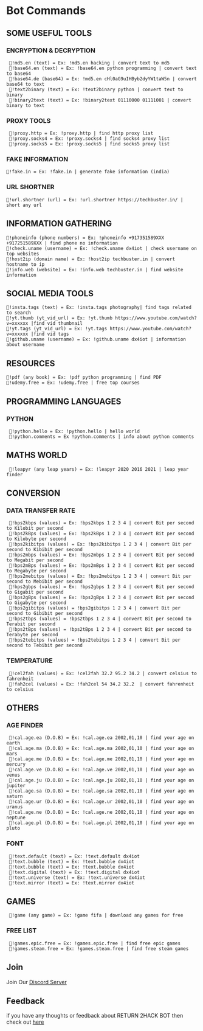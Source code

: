 # Bot Commands

## SOME USEFUL TOOLS
### ENCRYPTION & DECRYPTION
     🚀!md5.en (text) = Ex: !md5.en hacking | convert text to md5
     🚀!base64.en (text) = Ex: !base64.en python programming | convert text to base64
     🚀!base64.de (base64) = Ex: !md5.en cHl0aG9uIHByb2dyYW1taW5n | convert base64 to text
     🚀!text2binary (text) = Ex: !text2binary python | convert text to binary
     🚀!binary2text (text) = Ex: !binary2text 01110000 01111001 | convert binary to text

### PROXY TOOLS
     🚀!proxy.http = Ex: !proxy.http | find http proxy list 
     🚀!proxy.socks4 = Ex: !proxy.socks4 | find socks4 proxy list
     🚀!proxy.socks5 = Ex: !proxy.socks5 | find socks5 proxy list
 
### FAKE INFORMATION
    🚀!fake.in = Ex: !fake.in | generate fake information (india)
        
### URL SHORTNER
    🚀!url.shortner (url) = Ex: !url.shortner https://techbuster.in/ | short any url

## INFORMATION GATHERING 
    🚀!phoneinfo (phone numbers) = Ex: !phoneinfo +917351589XXX +917251589XXX | find phone no information
    🚀!check.uname (username) = Ex: !check.uname dx4iot | check username on top websites
    🚀!host2ip (domain name) = Ex: !host2ip techbuster.in | convert hostname to ip
    🚀!info.web (website) = Ex: !info.web techbuster.in | find website information
    
## SOCIAL MEDIA TOOLS
    🚀!insta.tags (text) = Ex: !insta.tags photography| find tags related to search
    🚀!yt.thumb (yt_vid_url) = Ex: !yt.thumb https://www.youtube.com/watch?v=xxxxxx |find vid thumbnail
    🚀!yt.tags (yt_vid_url) = Ex: !yt.tags https://www.youtube.com/watch?v=xxxxxx |find vid tags
    🚀!github.uname (username) = Ex: !github.uname dx4iot | information about username

## RESOURCES
    🚀!pdf (any book) = Ex: !pdf python programming | find PDF 
    🚀!udemy.free = Ex: !udemy.free | free top courses

## PROGRAMMING LANGUAGES
### PYTHON
     🚀!python.hello = Ex: !python.hello | hello world
     🚀!python.comments = Ex !python.comments | info about python comments
     
## MATHS WORLD
     🚀!leapyr (any leap years) = Ex: !leapyr 2020 2016 2021 | leap year finder 

## CONVERSION
### DATA TRANSFER RATE
     🚀!bps2kbps (values) = Ex: !bps2kbps 1 2 3 4 | convert Bit per second to Kilobit per second
     🚀!bps2kBps (values) = Ex: !bps2kBps 1 2 3 4 | convert Bit per second to Kilobyte per second
     🚀!bps2kibitps (values) = Ex: !bps2kibitps 1 2 3 4 | convert Bit per second to Kibibit per second
     🚀!bps2mbps (values) = Ex: !bps2mbps 1 2 3 4 | convert Bit per second to Megabit per second
     🚀!bps2mBps (values) = Ex: !bps2mBps 1 2 3 4 | convert Bit per second to Megabyte per second
     🚀!bps2mebitps (values) = Ex: !bps2mebitps 1 2 3 4 | convert Bit per second to Mebibit per second
     🚀!bps2gbps (values) = Ex: !bps2gbps 1 2 3 4 | convert Bit per second to Gigabit per second
     🚀!bps2gBps (values) = Ex: !bps2gBps 1 2 3 4 | convert Bit per second to Gigabyte per second
     🚀!bps2gibitps (values) = !bps2gibitps 1 2 3 4 | convert Bit per second to Gibibit per second
     🚀!bps2tbps (values) = !bps2tbps 1 2 3 4 | convert Bit per second to Terabit per second
     🚀!bps2tBps (values) = !bps2tBps 1 2 3 4 | convert Bit per second to Terabyte per second
     🚀!bps2tebitps (values) = !bps2tebitps 1 2 3 4 | convert Bit per second to Tebibit per second
     
### TEMPERATURE
     🚀!cel2fah (values) = Ex: !cel2fah 32.2 95.2 34.2 | convert celsius to fahrenheit
     🚀!fah2cel (values) = Ex: !fah2cel 54 34.2 32.2  | convert fahrenheit to celsius     

## OTHERS
### AGE FINDER
     🚀!cal.age.ea (D.O.B) = Ex: !cal.age.ea 2002,01,10 | find your age on earth
     🚀!cal.age.ma (D.O.B) = Ex: !cal.age.ma 2002,01,10 | find your age on mars
     🚀!cal.age.me (D.O.B) = Ex: !cal.age.me 2002,01,10 | find your age on mercury
     🚀!cal.age.ve (D.O.B) = Ex: !cal.age.ve 2002,01,10 | find your age on venus
     🚀!cal.age.ju (D.O.B) = Ex: !cal.age.ju 2002,01,10 | find your age on jupiter
     🚀!cal.age.sa (D.O.B) = Ex: !cal.age.sa 2002,01,10 | find your age on saturn
     🚀!cal.age.ur (D.O.B) = Ex: !cal.age.ur 2002,01,10 | find your age on uranus
     🚀!cal.age.ne (D.O.B) = Ex: !cal.age.ne 2002,01,10 | find your age on neptune
     🚀!cal.age.pl (D.O.B) = Ex: !cal.age.pl 2002,01,10 | find your age on pluto

### FONT
     🚀!text.default (text) = Ex: !text.default dx4iot
     🚀!text.bubble (text) = Ex: !text.bubble dx4iot
     🚀!text.bubble (text) = Ex: !text.bubble dx4iot
     🚀!text.digital (text) = Ex: !text.digital dx4iot
     🚀!text.universe (text) = Ex: !text.universe dx4iot
     🚀!text.mirror (text) = Ex: !text.mirror dx4iot
     
## GAMES
     🚀!game (any game) = Ex: !game fifa | download any games for free
     
### FREE LIST
     🚀!games.epic.free = Ex: !games.epic.free | find free epic games
     🚀!games.steam.free = Ex: !games.steam.free | find free steam games

## Join
Join Our [Discord Server](https://discord.gg/RdMngVN)

## Feedback
if you have any thoughts or feedback about RETURN 2HACK  BOT then check out [here](https://forms.gle/uhucQ4hwsgYfPWEK8)


